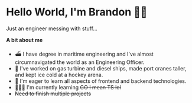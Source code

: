# Hello World, I'm Brandon 👋🏿

Just an engineer messing with stuff...

**A bit about me** 
- ⛴ I have degree in maritime engineering and I've almost circumnavigated the world as an Engineering Officer.
- 🔧 I've worked on gas turbine and diesel ships, made port cranes taller, and kept ice cold at a hockey arena. 
- 🌱 I'm eager to learn all aspects of frontend and backend technologies. 
- 👨🏿‍💻 I'm currently learning <s>GO<s> I mean TS lol
- Need to finish multiple projects 

<!--- 
**Tools | Lingo | Platforms**

<img src="https://img.icons8.com/color/48/000000/python--v1.png"/> <img src="https://img.icons8.com/color/48/000000/html-5--v1.png"/>
<img src="https://img.icons8.com/color/48/000000/css3.png"/> <img src="https://img.icons8.com/color/48/000000/javascript--v1.png"/>
<img src="https://img.icons8.com/color/48/000000/linux--v1.png"/> <img src="https://img.icons8.com/color/48/000000/docker.png"/> <img src="https://img.icons8.com/color/48/000000/amazon-web-services.png"/>


BBtxt/BBtxt is a ✨ special ✨ repository because its `README.md` (this file) appears on your GitHub profile.
You can click the Preview link to take a look at your changes.
--->
